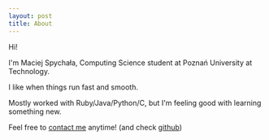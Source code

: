 ```yaml
---
layout: post
title: About
---
```


Hi!

I'm Maciej Spychała, Computing Science student at Poznań University at Technology.

I like when things run fast and smooth.

Mostly worked with Ruby/Java/Python/C, but I'm feeling good with learning something new.

Feel free to [contact me](mailto:mac.spychala@gmail.com) anytime! (and check [github](https://github.com/maciejspychala))


